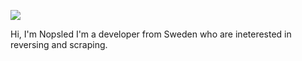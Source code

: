 ![](https://komarev.com/ghpvc/?username=Nopsled&style=flat-square)


Hi, I'm Nopsled
I'm a developer from Sweden who are ineterested in reversing and scraping.

